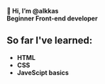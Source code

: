 <b> 👋 Hi, I’m @alkkas<br>
<b>Beginner Front-end developer</h1>
</h1>
<h2>So far I've learned:</h2>
<ul>
<li>HTML</li>
<li>CSS</li>
<li>JaveScipt basics</li>
</ul>

<!---
alkkas/alkkas is a ✨ special ✨ repository because its `README.md` (this file) appears on your GitHub profile.
You can click the Preview link to take a look at your changes.
--->
